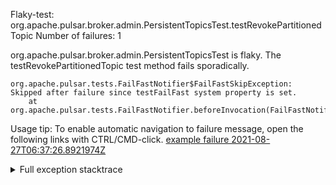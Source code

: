         
Flaky-test: org.apache.pulsar.broker.admin.PersistentTopicsTest.testRevokePartitionedTopic
Number of failures: 1

org.apache.pulsar.broker.admin.PersistentTopicsTest is flaky. The testRevokePartitionedTopic test method fails sporadically.

```
org.apache.pulsar.tests.FailFastNotifier$FailFastSkipException: Skipped after failure since testFailFast system property is set.
	at org.apache.pulsar.tests.FailFastNotifier.beforeInvocation(FailFastNotifier.java:88)

```

Usage tip: To enable automatic navigation to failure message, open the following links with CTRL/CMD-click.
[example failure 2021-08-27T06:37:26.8921974Z](https://github.com/apache/pulsar/runs/3440411059?check_suite_focus=true#step:9:963)


<details>
<summary>Full exception stacktrace</summary>
<code><pre>
org.apache.pulsar.tests.FailFastNotifier$FailFastSkipException: Skipped after failure since testFailFast system property is set.
	at org.apache.pulsar.tests.FailFastNotifier.beforeInvocation(FailFastNotifier.java:88)

</pre></code>
</details>

